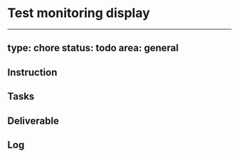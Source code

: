 # Test monitoring display

---
type: chore
status: todo
area: general
---


## Instruction

## Tasks

## Deliverable

## Log
